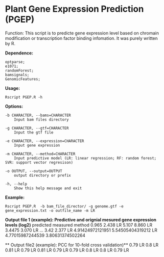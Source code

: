 # Plant Gene Expression Prediction (PGEP)


Function: This script is to predicte gene expression level based on chromain modification or transcription factor binding infomation. It was purely written by R.

**Dependence:**  
	
	optparse;  
	e1071;  
	randomForest;  
	bamsignals;  
	GenomicFeatures;  

**Usage:**  

	Rscript PGEP.R -h

**Options:**

	-b CHARACTER, --bams=CHARACTER
		Input bam files directory

	-g CHARACTER, --gtf=CHARACTER
		Input the gtf file

	-e CHARACTER, --expression=CHARACTER
		Input gene expression

	-m CHARACTER, --method=CHARACTER
		Input predictive model (LR: linear regression; RF: random forest; SVR: support vector regresison)

	-o OUTPUT, --output=OUTPUT
		output directory or prefix

	-h, --help
		Show this help message and exit
		
**Example:**
    
    Rscript PGEP.R  -b bam_file_director/ -g genome.gtf -e gene_expression.txt -o outfile_name -m LR
    
**Output file 1 (example): Predictive and orignial mesured gene expression levels (log2)**
predicted	measured	method
0.965	2.438	LR
5.107	8.860	LR
3.4475	3.070	LR
...
3.42	2.377	LR
4.91424972121951	5.54505404319212	LR
4.77015987244539	3.80631374502264

** Output file2 (example): PCC for 10-fold cross validation)**
0.79	LR
0.8	LR
0.81	LR
0.79	LR
0.81	LR
0.79	LR
0.79	LR
0.8	LR
0.8	LR
0.79	LR
